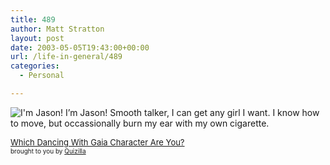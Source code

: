 ```yaml
---
title: 489
author: Matt Stratton
layout: post
date: 2003-05-05T19:43:00+00:00
url: /life-in-general/489
categories:
  - Personal

---
```

<img src="https://images.quizilla.com/M/mugsy1274/1052173460_gquizjason.jpg" border="0" alt="I'm Jason!" />  
I&#8217;m Jason! Smooth talker, I can get any girl I  
want. I know how to move, but occassionally  
burn my ear with my own cigarette.

 [<font size="-1">Which Dancing With Gaia Character Are You?</font>][1]   
<font size="-3">brought to you by <a href="https://quizilla.com">Quizilla</a></font>

 [1]: https://quizilla.com/users/mugsy1274/quizzes/Which%20Dancing%20With%20Gaia%20Character%20Are%20You%3F/